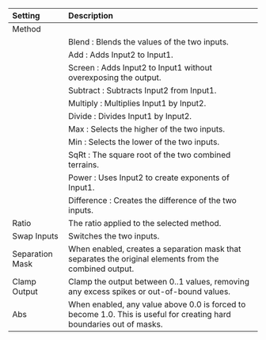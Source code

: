 | Setting             | Description                                                                                            |
| :------------------ | :----------------------------------------------------------------------------------------------------- |
| Method          |
|                     | Blend : Blends the values of the two inputs.                                                         |
|                     | Add : Adds Input2 to Input1.                                                                         |
|                     | Screen  : Adds Input2 to Input1 without overexposing the output.                                     |
|                     | Subtract  : Subtracts Input2 from Input1.                                                            |
|                     | Multiply  : Multiplies Input1 by Input2.                                                             |
|                     | Divide  : Divides Input1 by Input2.                                                                  |
|                     | Max  : Selects the higher of the two inputs.                                                         |
|                     | Min  : Selects the lower of the two inputs.                                                          |
|                     | SqRt  : The square root of the two combined terrains.                                                |
|                     | Power : Uses Input2 to create exponents of Input1.                                                   |
|                     | Difference : Creates the difference of the two inputs.                                               |
| Ratio           | The ratio applied to the selected method.                                                              |
| Swap Inputs     | Switches the two inputs.                                                                               |
| Separation Mask | When enabled, creates a separation mask that separates the original elements from the combined output. |
| Clamp Output    | Clamp the output between 0..1 values, removing any excess spikes or out-of-bound values.               |
| Abs             | When enabled, any value above 0.0 is forced to become 1.0. This is useful for creating hard boundaries out of masks. |
